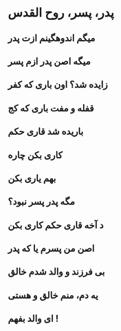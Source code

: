 # پدر، پسر، روح القدس
## میگم اندوهگینم ازت پدر
## میگه اصن پدر ازم پسر
## زایده شد؟ اون باری که کفر
## قفله و مفت باری که کج
## باریده شد قاری حکم
## کاری بکن چاره
## بهم یاری بکن
## مگه پدر پسر نبود؟
## د آخه قاری حکم کاری بکن
## اصن من پسرم یا که پدر
## بی فرزند و والد شدم خالق
## یه دم، منم خالق و هستی
## ای والد بفهم !